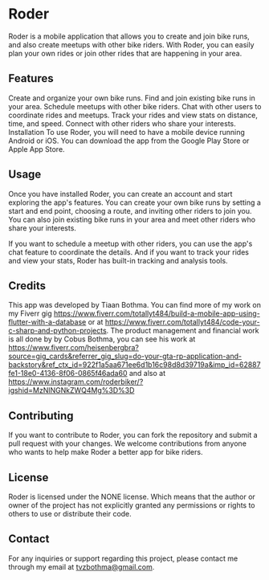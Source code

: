 # Roder

Roder is a mobile application that allows you to create and join bike runs, and also create meetups with other bike riders. With Roder, you can easily plan your own rides or join other rides that are happening in your area.

## Features
Create and organize your own bike runs.
Find and join existing bike runs in your area.
Schedule meetups with other bike riders.
Chat with other users to coordinate rides and meetups.
Track your rides and view stats on distance, time, and speed.
Connect with other riders who share your interests.
Installation
To use Roder, you will need to have a mobile device running Android or iOS. You can download the app from the Google Play Store or Apple App Store.

## Usage
Once you have installed Roder, you can create an account and start exploring the app's features. You can create your own bike runs by setting a start and end point, choosing a route, and inviting other riders to join you. You can also join existing bike runs in your area and meet other riders who share your interests.

If you want to schedule a meetup with other riders, you can use the app's chat feature to coordinate the details. And if you want to track your rides and view your stats, Roder has built-in tracking and analysis tools.

## Credits
This app was developed by Tiaan Bothma. You can find more of my work on my Fiverr gig https://www.fiverr.com/totallyt484/build-a-mobile-app-using-flutter-with-a-database or at https://www.fiverr.com/totallyt484/code-your-c-sharp-and-python-projects.
The product management and financial work is all done by by Cobus Bothma, you can see his work at https://www.fiverr.com/heisenbergbra?source=gig_cards&referrer_gig_slug=do-your-gta-rp-application-and-backstory&ref_ctx_id=922f1a5aa671ee6d1b16c98d8d39719a&imp_id=62887fe1-18e0-4136-8f06-0865f46ada60 and also at https://www.instagram.com/roderbiker/?igshid=MzNlNGNkZWQ4Mg%3D%3D

## Contributing
If you want to contribute to Roder, you can fork the repository and submit a pull request with your changes. We welcome contributions from anyone who wants to help make Roder a better app for bike riders.

## License
Roder is licensed under the NONE license. Which means that the author or owner of the project has not explicitly granted any permissions or rights to others to use or distribute their code.

## Contact
For any inquiries or support regarding this project, please contact me through my email at tvzbothma@gmail.com.
